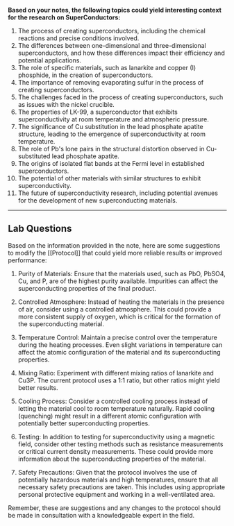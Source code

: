 **Based on your notes, the following topics could yield interesting context for the research on SuperConductors:**

1. The process of creating superconductors, including the chemical reactions and precise conditions involved.
2. The differences between one-dimensional and three-dimensional superconductors, and how these differences impact their efficiency and potential applications.
3. The role of specific materials, such as lanarkite and copper (I) phosphide, in the creation of superconductors.
4. The importance of removing evaporating sulfur in the process of creating superconductors.
5. The challenges faced in the process of creating superconductors, such as issues with the nickel crucible.
6. The properties of LK-99, a superconductor that exhibits superconductivity at room temperature and atmospheric pressure.
7. The significance of Cu substitution in the lead phosphate apatite structure, leading to the emergence of superconductivity at room temperature.
8. The role of Pb's lone pairs in the structural distortion observed in Cu-substituted lead phosphate apatite.
9. The origins of isolated flat bands at the Fermi level in established superconductors.
10. The potential of other materials with similar structures to exhibit superconductivity.
11. The future of superconductivity research, including potential avenues for the development of new superconducting materials.

---
## Lab Questions

Based on the information provided in the note, here are some suggestions to modify the [[Protocol]] that could yield more reliable results or improved performance:

1. Purity of Materials: Ensure that the materials used, such as PbO, PbSO4, Cu, and P, are of the highest purity available. Impurities can affect the superconducting properties of the final product.

2. Controlled Atmosphere: Instead of heating the materials in the presence of air, consider using a controlled atmosphere. This could provide a more consistent supply of oxygen, which is critical for the formation of the superconducting material.

3. Temperature Control: Maintain a precise control over the temperature during the heating processes. Even slight variations in temperature can affect the atomic configuration of the material and its superconducting properties.

4. Mixing Ratio: Experiment with different mixing ratios of lanarkite and Cu3P. The current protocol uses a 1:1 ratio, but other ratios might yield better results.

5. Cooling Process: Consider a controlled cooling process instead of letting the material cool to room temperature naturally. Rapid cooling (quenching) might result in a different atomic configuration with potentially better superconducting properties.

6. Testing: In addition to testing for superconductivity using a magnetic field, consider other testing methods such as resistance measurements or critical current density measurements. These could provide more information about the superconducting properties of the material.

7. Safety Precautions: Given that the protocol involves the use of potentially hazardous materials and high temperatures, ensure that all necessary safety precautions are taken. This includes using appropriate personal protective equipment and working in a well-ventilated area.

Remember, these are suggestions and any changes to the protocol should be made in consultation with a knowledgeable expert in the field.
